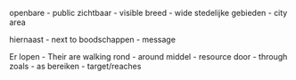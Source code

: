 openbare - public
zichtbaar - visible
breed - wide
stedelijke gebieden - city area 

hiernaast - next to
boodschappen - message

Er lopen - Their are walking
rond - around 
middel - resource
door - through
zoals - as
bereiken - target/reaches

